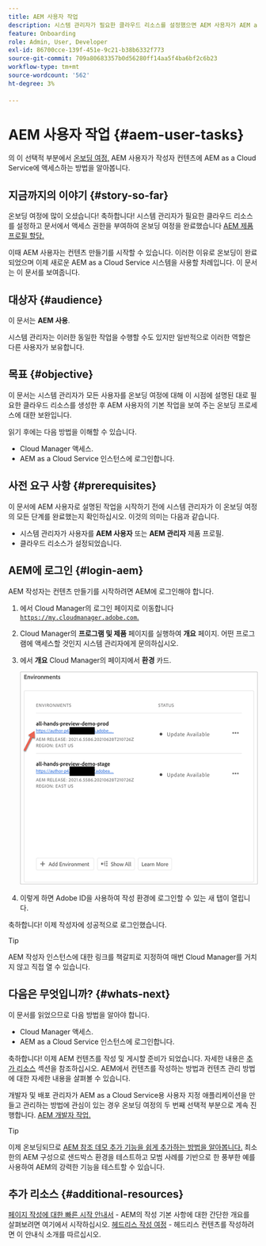 ```yaml
---
title: AEM 사용자 작업
description: 시스템 관리자가 필요한 클라우드 리소스를 설정했으면 AEM 사용자가 AEM as a Cloud Service에서 작성자 컨텐츠에 액세스하는 방법을 알아봅니다.
feature: Onboarding
role: Admin, User, Developer
exl-id: 86700cce-139f-451e-9c21-b38b6332f773
source-git-commit: 709a80683357b0d56280ff14aa5f4ba6bf2c6b23
workflow-type: tm+mt
source-wordcount: '562'
ht-degree: 3%

---
```



# AEM 사용자 작업 {#aem-user-tasks}

의 이 선택적 부분에서 [온보딩 여정,](overview.md) AEM 사용자가 작성자 컨텐츠에 AEM as a Cloud Service에 액세스하는 방법을 알아봅니다.

## 지금까지의 이야기 {#story-so-far}

온보딩 여정에 많이 오셨습니다! 축하합니다! 시스템 관리자가 필요한 클라우드 리소스를 설정하고 문서에서 액세스 권한을 부여하여 온보딩 여정을 완료했습니다 [AEM 제품 프로필 할당.](assign-profiles-aem.md)

이때 AEM 사용자는 컨텐츠 만들기를 시작할 수 있습니다. 이러한 이유로 온보딩이 완료되었으며 이제 새로운 AEM as a Cloud Service 시스템을 사용할 차례입니다. 이 문서는 이 문서를 보여줍니다.

## 대상자 {#audience}

이 문서는 **AEM 사용**.

시스템 관리자는 이러한 동일한 작업을 수행할 수도 있지만 일반적으로 이러한 역할은 다른 사용자가 보유합니다.

## 목표 {#objective}

이 문서는 시스템 관리자가 모든 사용자를 온보딩 여정에 대해 이 시점에 설명된 대로 필요한 클라우드 리소스를 생성한 후 AEM 사용자의 기본 작업을 보여 주는 온보딩 프로세스에 대한 보완입니다.

읽기 후에는 다음 방법을 이해할 수 있습니다.

* Cloud Manager 액세스.
* AEM as a Cloud Service 인스턴스에 로그인합니다.

## 사전 요구 사항 {#prerequisites}

이 문서에 AEM 사용자로 설명된 작업을 시작하기 전에 시스템 관리자가 이 온보딩 여정의 모든 단계를 완료했는지 확인하십시오. 이것의 의미는 다음과 같습니다.

* 시스템 관리자가 사용자를 **AEM 사용자** 또는 **AEM 관리자** 제품 프로필.
* 클라우드 리소스가 설정되었습니다.

## AEM에 로그인 {#login-aem}

AEM 작성자는 컨텐츠 만들기를 시작하려면 AEM에 로그인해야 합니다.

1. 에서 Cloud Manager의 로그인 페이지로 이동합니다 [`https://my.cloudmanager.adobe.com`.](https://my.cloudmanager.adobe.com/)

1. Cloud Manager의 **프로그램 및 제품** 페이지를 실행하여 **개요** 페이지. 어떤 프로그램에 액세스할 것인지 시스템 관리자에게 문의하십시오.

1. 에서 **개요** Cloud Manager의 페이지에서 **환경** 카드.

   ![환경 카드](/help/journey-onboarding/assets/author-environ.png)

1. 이렇게 하면 Adobe ID을 사용하여 작성 환경에 로그인할 수 있는 새 탭이 열립니다.

축하합니다! 이제 작성자에 성공적으로 로그인했습니다.

>[!TIP]
>
>AEM 작성자 인스턴스에 대한 링크를 책갈피로 지정하여 매번 Cloud Manager를 거치지 않고 직접 열 수 있습니다.

## 다음은 무엇입니까? {#whats-next}

이 문서를 읽었으므로 다음 방법을 알아야 합니다.

* Cloud Manager 액세스.
* AEM as a Cloud Service 인스턴스에 로그인합니다.

축하합니다! 이제 AEM 컨텐츠를 작성 및 게시할 준비가 되었습니다. 자세한 내용은 [추가 리소스](#additional-resources) 섹션을 참조하십시오. AEM에서 컨텐츠를 작성하는 방법과 컨텐츠 관리 방법에 대한 자세한 내용을 살펴볼 수 있습니다.

개발자 및 배포 관리자가 AEM as a Cloud Service용 사용자 지정 애플리케이션을 만들고 관리하는 방법에 관심이 있는 경우 온보딩 여정의 두 번째 선택적 부분으로 계속 진행합니다. [AEM 개발자 작업.](developers.md)

>[!TIP]
>
>이제 온보딩되므로 [AEM 참조 데모 추가 기능을 쉽게 추가하는 방법을 알아봅니다.](/help/journey-sites/demos-add-on/overview.md) 최소한의 AEM 구성으로 샌드박스 환경을 테스트하고 모범 사례를 기반으로 한 풍부한 예를 사용하여 AEM의 강력한 기능을 테스트할 수 있습니다.

## 추가 리소스 {#additional-resources}

[페이지 작성에 대한 빠른 시작 안내서](/help/sites-cloud/authoring/getting-started/quick-start.md) - AEM의 작성 기본 사항에 대한 간단한 개요를 살펴보려면 여기에서 시작하십시오.
[헤드리스 작성 여정](/help/journey-headless/author/overview.md) - 헤드리스 컨텐츠를 작성하려면 이 안내식 소개를 따르십시오.

